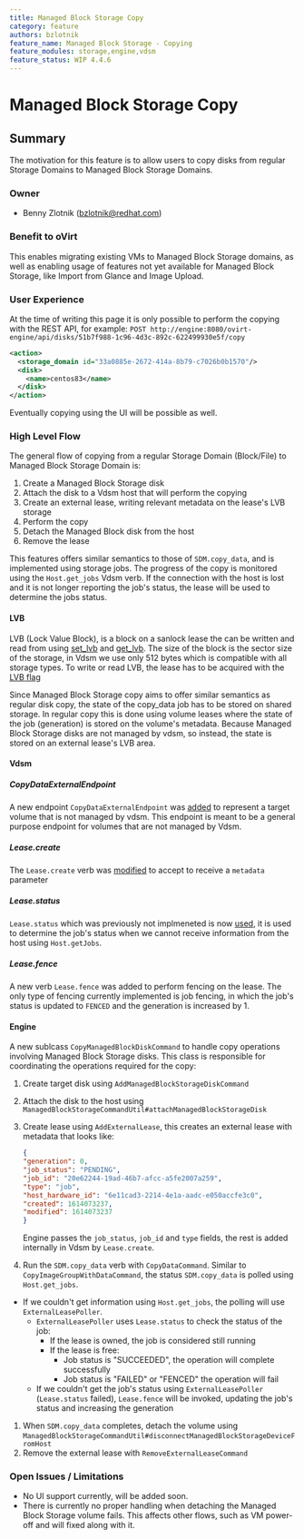 ```yaml
---
title: Managed Block Storage Copy
category: feature
authors: bzlotnik
feature_name: Managed Block Storage - Copying
feature_modules: storage,engine,vdsm
feature_status: WIP 4.4.6
---
```


# Managed Block Storage Copy

## Summary
The motivation for this feature is to allow users to copy disks from regular Storage Domains to Managed Block Storage Domains. 

### Owner
*   Benny Zlotnik (<bzlotnik@redhat.com>)

### Benefit to oVirt

This enables migrating existing VMs to Managed Block Storage domains, as well as enabling usage of features not yet available for Managed Block Storage, like Import from Glance and Image Upload.

### User Experience

At the time of writing this page it is only possible to perform the copying with the REST API, for example:
`POST http://engine:8080/ovirt-engine/api/disks/51b7f988-1c96-4d3c-892c-622499930e5f/copy`
```xml
<action>
  <storage_domain id="33a0885e-2672-414a-8b79-c7026b0b1570"/>
  <disk>
    <name>centos83</name>
  </disk>
</action>
```

Eventually copying using the UI will be possible as well.

### High Level Flow

The general flow of copying from a regular Storage Domain (Block/File) to Managed Block Storage Domain is:
1. Create a Managed Block Storage disk
2. Attach the disk to a Vdsm host that will perform the copying
3. Create an external lease, writing relevant metadata on the lease's LVB storage
4. Perform the copy
5. Detach the Managed Block disk from the host
6. Remove the lease

This features offers similar semantics to those of `SDM.copy_data`, and is implemented using storage jobs.
The progress of the copy is monitored using the `Host.get_jobs` Vdsm verb.
If the connection with the host is lost and it is not longer reporting the job's status, the lease will be used to determine the jobs status.

#### LVB

LVB (Lock Value Block), is a block on a sanlock lease the can be written and read from using [set_lvb](https://pagure.io/sanlock/c/2ea4446a06079a71266fd9f5066dd2909c7546d6?branch=master) and [get_lvb](https://pagure.io/sanlock/c/9034b7b9c7bae930c57de9d96dd8280343baf5f1?branch=master). The size of the block is the sector size of the storage, in Vdsm we use only 512 bytes which is compatible with all storage types.
To write or read LVB, the lease has to be acquired with the [LVB flag](https://pagure.io/sanlock/c/4e36aad261de84c44318f4e14549cacb2578d913?branch=master)

Since Managed Block Storage copy aims to offer similar semantics as regular disk copy, the state of the copy_data job has to be stored on shared storage. In regular copy this is done using volume leases where the state of the job (generation) is stored on the volume's metadata. Because Managed Block Storage disks are not managed by vdsm, so instead, the state is stored on an external lease's LVB area.

#### Vdsm

##### CopyDataExternalEndpoint
A new endpoint `CopyDataExternalEndpoint` was [added](https://gerrit.ovirt.org/c/vdsm/+/112801/20/lib/vdsm/api/vdsm-api.yml) to represent a target volume that is not managed by vdsm. This endpoint is meant to be a general purpose endpoint for volumes that are not managed by Vdsm.

##### Lease.create
The `Lease.create` verb was [modified](https://gerrit.ovirt.org/c/vdsm/+/113672) to accept to receive a `metadata` parameter


##### Lease.status
`Lease.status` which was previously not implmeneted is now [used](https://gerrit.ovirt.org/c/vdsm/+/113718/19), it is used to determine the job's status when we cannot receive information from the host using `Host.getJobs`.

##### Lease.fence
A new verb `Lease.fence` was added to perform fencing on the lease. The only type of fencing currently implemented is job fencing, in which the job's status is updated to `FENCED` and the generation is increased by 1.

#### Engine

A new sublcass `CopyManagedBlockDiskCommand` to handle copy operations involving Managed Block Storage disks. This class is responsible for coordinating the operations required for the copy:
1. Create target disk using `AddManagedBlockStorageDiskCommand`
2. Attach the disk to the host using `ManagedBlockStorageCommandUtil#attachManagedBlockStorageDisk`
3. Create lease using `AddExternalLease`, this creates an external lease with metadata that looks like:
    ```json
    {
    "generation": 0,
    "job_status": "PENDING",
    "job_id": "20e62244-19ad-46b7-afcc-a5fe2007a259",
    "type": "job",
    "host_hardware_id": "6e11cad3-2214-4e1a-aadc-e050accfe3c0",
    "created": 1614073237,
    "modified": 1614073237
    }
    ```

    Engine passes the `job_status`, `job_id` and `type` fields, the rest is added internally in Vdsm by `Lease.create`.
4. Run the `SDM.copy_data` verb with `CopyDataCommand`. Similar to `CopyImageGroupWithDataCommand`, the status `SDM.copy_data` is polled using `Host.get_jobs`.
 * If we couldn't get information using `Host.get_jobs`, the polling will use `ExternalLeasePoller`.
   * `ExternalLeasePoller` uses `Lease.status` to check the status of the job:
     * If the lease is owned, the job is considered still running
     * If the lease is free:
       * Job status is "SUCCEEDED", the operation will complete successfully
       * Job status is "FAILED" or "FENCED" the operation will fail
   * If we couldn't get the job's status using `ExternalLeasePoller` (`Lease.status` failed), `Lease.fence` will be invoked, updating the job's status and increasing the generation
1. When `SDM.copy_data` completes, detach the volume using `ManagedBlockStorageCommandUtil#disconnectManagedBlockStorageDeviceFromHost`
2. Remove the external lease with `RemoveExternalLeaseCommand`

### Open Issues / Limitations
- No UI support currently, will be added soon.
- There is currently no proper handling when detaching the Managed Block Storage volume fails. This affects other flows, such as VM power-off and will fixed along with it.
